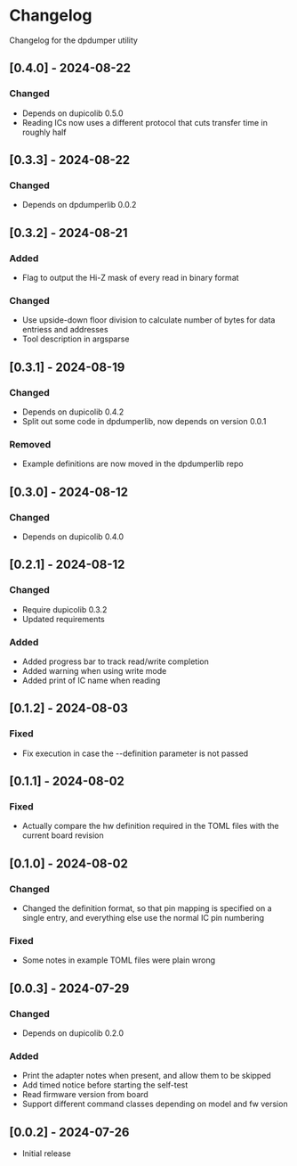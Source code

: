 # Changelog
Changelog for the dpdumper utility

## [0.4.0] - 2024-08-22
### Changed
- Depends on dupicolib 0.5.0
- Reading ICs now uses a different protocol that cuts transfer time in roughly half

## [0.3.3] - 2024-08-22
### Changed
- Depends on dpdumperlib 0.0.2

## [0.3.2] - 2024-08-21
### Added
- Flag to output the Hi-Z mask of every read in binary format

### Changed
- Use upside-down floor division to calculate number of bytes for data entriess and addresses
- Tool description in argsparse

## [0.3.1] - 2024-08-19
### Changed
- Depends on dupicolib 0.4.2
- Split out some code in dpdumperlib, now depends on version 0.0.1

### Removed
- Example definitions are now moved in the dpdumperlib repo

## [0.3.0] - 2024-08-12
### Changed
- Depends on dupicolib 0.4.0

## [0.2.1] - 2024-08-12
### Changed
- Require dupicolib 0.3.2
- Updated requirements

### Added
- Added progress bar to track read/write completion
- Added warning when using write mode
- Added print of IC name when reading

## [0.1.2] - 2024-08-03
### Fixed
- Fix execution in case the --definition parameter is not passed

## [0.1.1] - 2024-08-02
### Fixed
- Actually compare the hw definition required in the TOML files with the current board revision

## [0.1.0] - 2024-08-02
### Changed
- Changed the definition format, so that pin mapping is specified on a single entry, and everything else use the normal IC pin numbering

### Fixed
- Some notes in example TOML files were plain wrong

## [0.0.3] - 2024-07-29
### Changed
- Depends on dupicolib 0.2.0

### Added
- Print the adapter notes when present, and allow them to be skipped
- Add timed notice before starting the self-test
- Read firmware version from board
- Support different command classes depending on model and fw version

## [0.0.2] - 2024-07-26
- Initial release
